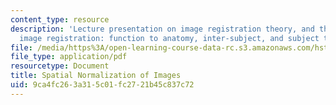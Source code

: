 ```yaml
---
content_type: resource
description: 'Lecture presentation on image registration theory, and three types of
  image registration: function to anatomy, inter-subject, and subject to atlas.'
file: /media/https%3A/open-learning-course-data-rc.s3.amazonaws.com/hst-583-functional-magnetic-resonance-imaging-data-acquisition-and-analysis-fall-2008/9ca4fc263a315c01fc2721b45c837c72_1208_ms_norm.pdf
file_type: application/pdf
resourcetype: Document
title: Spatial Normalization of Images
uid: 9ca4fc26-3a31-5c01-fc27-21b45c837c72
---
```


